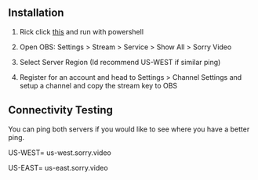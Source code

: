 ## Installation

1) Rick click [this](https://www.dropbox.com/s/3aw0wpm9gie0nt7/sorry.ps1?dl=1) and run with powershell

2) Open OBS: Settings > Stream > Service > Show All > Sorry Video

3) Select Server Region (Id recommend US-WEST if similar ping)

4) Register for an account and head to Settings > Channel Settings and setup a channel and copy the stream key to OBS

## Connectivity Testing

You can ping both servers if you would like to see where you have a better ping.

US-WEST= us-west.sorry.video

US-EAST= us-east.sorry.video
